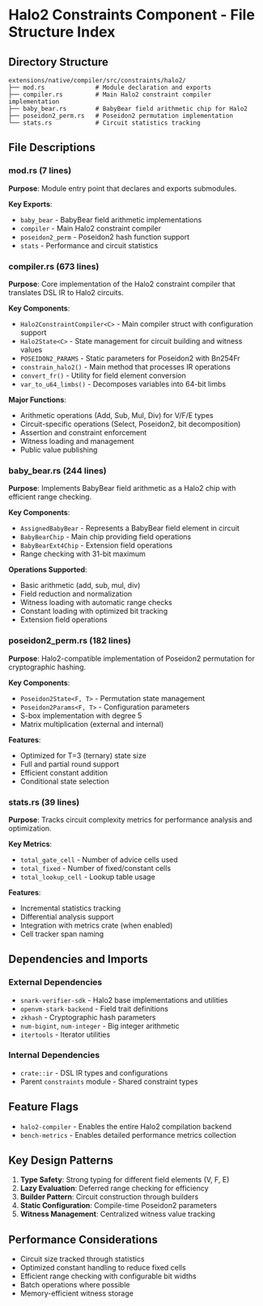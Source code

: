 # Halo2 Constraints Component - File Structure Index

## Directory Structure

```
extensions/native/compiler/src/constraints/halo2/
├── mod.rs              # Module declaration and exports
├── compiler.rs         # Main Halo2 constraint compiler implementation
├── baby_bear.rs        # BabyBear field arithmetic chip for Halo2
├── poseidon2_perm.rs   # Poseidon2 permutation implementation
└── stats.rs            # Circuit statistics tracking
```

## File Descriptions

### mod.rs (7 lines)
**Purpose**: Module entry point that declares and exports submodules.

**Key Exports**:
- `baby_bear` - BabyBear field arithmetic implementations
- `compiler` - Main Halo2 constraint compiler
- `poseidon2_perm` - Poseidon2 hash function support
- `stats` - Performance and circuit statistics

### compiler.rs (673 lines)
**Purpose**: Core implementation of the Halo2 constraint compiler that translates DSL IR to Halo2 circuits.

**Key Components**:
- `Halo2ConstraintCompiler<C>` - Main compiler struct with configuration support
- `Halo2State<C>` - State management for circuit building and witness values
- `POSEIDON2_PARAMS` - Static parameters for Poseidon2 with Bn254Fr
- `constrain_halo2()` - Main method that processes IR operations
- `convert_fr()` - Utility for field element conversion
- `var_to_u64_limbs()` - Decomposes variables into 64-bit limbs

**Major Functions**:
- Arithmetic operations (Add, Sub, Mul, Div) for V/F/E types
- Circuit-specific operations (Select, Poseidon2, bit decomposition)
- Assertion and constraint enforcement
- Witness loading and management
- Public value publishing

### baby_bear.rs (244 lines)
**Purpose**: Implements BabyBear field arithmetic as a Halo2 chip with efficient range checking.

**Key Components**:
- `AssignedBabyBear` - Represents a BabyBear field element in circuit
- `BabyBearChip` - Main chip providing field operations
- `BabyBearExt4Chip` - Extension field operations
- Range checking with 31-bit maximum

**Operations Supported**:
- Basic arithmetic (add, sub, mul, div)
- Field reduction and normalization
- Witness loading with automatic range checks
- Constant loading with optimized bit tracking
- Extension field operations

### poseidon2_perm.rs (182 lines)
**Purpose**: Halo2-compatible implementation of Poseidon2 permutation for cryptographic hashing.

**Key Components**:
- `Poseidon2State<F, T>` - Permutation state management
- `Poseidon2Params<F, T>` - Configuration parameters
- S-box implementation with degree 5
- Matrix multiplication (external and internal)

**Features**:
- Optimized for T=3 (ternary) state size
- Full and partial round support
- Efficient constant addition
- Conditional state selection

### stats.rs (39 lines)
**Purpose**: Tracks circuit complexity metrics for performance analysis and optimization.

**Key Metrics**:
- `total_gate_cell` - Number of advice cells used
- `total_fixed` - Number of fixed/constant cells
- `total_lookup_cell` - Lookup table usage

**Features**:
- Incremental statistics tracking
- Differential analysis support
- Integration with metrics crate (when enabled)
- Cell tracker span naming

## Dependencies and Imports

### External Dependencies
- `snark-verifier-sdk` - Halo2 base implementations and utilities
- `openvm-stark-backend` - Field trait definitions
- `zkhash` - Cryptographic hash parameters
- `num-bigint`, `num-integer` - Big integer arithmetic
- `itertools` - Iterator utilities

### Internal Dependencies
- `crate::ir` - DSL IR types and configurations
- Parent `constraints` module - Shared constraint types

## Feature Flags

- `halo2-compiler` - Enables the entire Halo2 compilation backend
- `bench-metrics` - Enables detailed performance metrics collection

## Key Design Patterns

1. **Type Safety**: Strong typing for different field elements (V, F, E)
2. **Lazy Evaluation**: Deferred range checking for efficiency
3. **Builder Pattern**: Circuit construction through builders
4. **Static Configuration**: Compile-time Poseidon2 parameters
5. **Witness Management**: Centralized witness value tracking

## Performance Considerations

- Circuit size tracked through statistics
- Optimized constant handling to reduce fixed cells
- Efficient range checking with configurable bit widths
- Batch operations where possible
- Memory-efficient witness storage